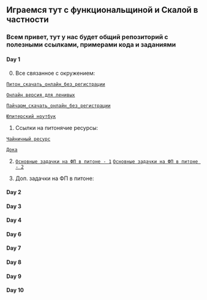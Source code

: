 ## Играемся тут с функциональщиной и Скалой в частности

### Всем привет, тут у нас будет общий репозиторий с полезными ссылками, примерами кода и заданиями

#### Day 1

0)  Все связанное с окружением:

[`Питон_скачать_онлайн_без_регистрации`](https://www.python.org/downloads/) 

[`Онлайн версия для ленивых`](https://www.tutorialspoint.com/execute_python_online.php) 

[`Пайчарм_скачать_онлайн_без_регистрации`](https://www.jetbrains.com/pycharm/download/#section=windows) 

[`Юпитерский ноутбук`](http://jupyter.org) 

1)  Ссылки на питонячие ресурсы:

[`Чайничный ресурс`](https://pythonworld.ru) 

[`Дока`](https://docs.python.org/3/) 

2)  [`Основные задачки на ФП в питоне - 1`](python_basics.md)
    [`Основные задачки на ФП в питоне - 2`](python_basics2.md)


3)  Доп. задачки на ФП в питоне:



#### Day 2

#### Day 3

#### Day 4

#### Day 6

#### Day 7

#### Day 8

#### Day 9

#### Day 10
